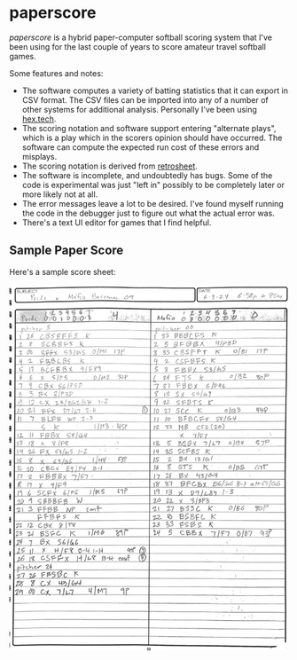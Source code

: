 # paperscore

*paperscore* is a hybrid paper-computer softball scoring system that I've been using for the last couple of years to score amateur travel softball games.

Some features and notes:

* The software computes a variety of batting statistics that it can export in CSV format.  The CSV files can be imported into any of a number of other systems for additional analysis.  Personally I've been using [hex.tech](https://hex.tech).
* The scoring notation and software support entering "alternate plays", which is a play which in the scorers opinion should have occurred.  The software can compute the expected run cost of these errors and misplays.
* The scoring notation is derived from [retrosheet](https://www.retrosheet.org).
* The software is incomplete, and undoubtedly has bugs.  Some of the code is experimental was just "left in" possibly to be completely later or more likely not at all.
* The error messages leave a lot to be desired.  I've found myself running the code in the debugger just to figure out what the actual error was.
* There's a text UI editor for games that I find helpful.

## Sample Paper Score

Here's a sample score sheet:

![Sample Score](/doc/score.jpeg)

